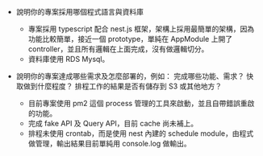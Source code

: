 - 說明你的專案採用哪個程式語言與資料庫

  - 專案採用 typescript 配合 nest.js 框架，架構上採用最簡單的架構，因為功能比較簡單，接近一個 prototype，單純在 AppModule 上開了 controller，並且所有邏輯在上面完成，沒有做邏輯切分。
  - 資料庫使用 RDS Mysql。

- 說明你的專案達成哪些需求及怎麼部署的，例如： 完成哪些功能、需求？ 快取做到什麼程度？ 排程工作的結果是否有儲存到 S3 或其他地方？

  - 目前專案使用 pm2 這個 process 管理的工具來啟動，並且自帶錯誤重啟的功能。
  - 完成 fake API 及 Query API，目前 cache 尚未補上。
  - 排程未使用 crontab，而是使用 nest 內建的 schedule module，由程式做管理，輸出結果目前單純用 console.log 做輸出。
